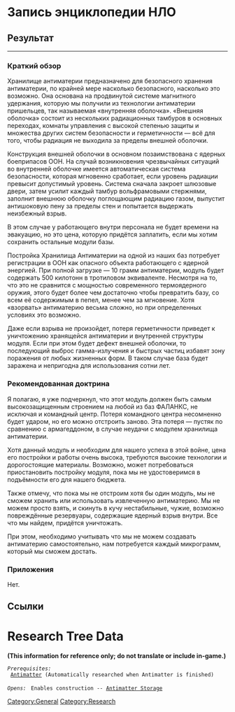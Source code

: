 # Запись энциклопедии НЛО

## Результат

------------------------------------------------------------------------

### Краткий обзор

Хранилище антиматерии предназначено для безопасного хранения
антиматерии, по крайней мере насколько безопасного, насколько это
возможно. Она основана на продвинутой системе магнитного удержания,
которую мы получили из технологии антиматерии пришельцев, так называемая
«внутренняя оболочка». «Внешняя оболочка» состоит из нескольких
радиационных тамбуров в основных переходах, комнаты управления с высокой
степенью защиты и множества других систем безопасности и герметичности —
всё для того, чтобы радиация не выходила за пределы внешней оболочки.

Конструкция внешней оболочки в основном позаимствована с ядерных
боеприпасов ООН. На случай возникновения чрезвычайных ситуаций во
внутренней оболочке имеется автоматическая система безопасности, которая
мгновенно сработает, если уровень радиации превысит допустимый уровень.
Система сначала закроет шлюзовые двери, затем усилит каждый тамбур
вольфрамовыми стержнями, заполнит внешнюю оболочку поглощающим радиацию
газом, выпустит антишоковую пену за пределы стен и попытается выдержать
неизбежный взрыв.

В этом случае у работающего внутри персонала не будет времени на
эвакуацию, но это цена, которую придётся заплатить, если мы хотим
сохранить остальные модули базы.

Постройка Хранилища Антиматерии на одной из наших баз потребует
регистрации в ООН как опасного объекта работающего с ядерной энергией.
При полной загрузке — 10 грамм антиматерии, модуль будет содержать 500
килотонн в тротиловом эквиваленте. Несмотря на то, что это не сравнится
с мощностью современного термоядерного оружия, этого будет более чем
достаточно чтобы превратить базу, со всем её содержимым в пепел, менее
чем за мгновение. Хотя «взорвать» антиматерию весьма сложно, но при
определенных условиях это возможно.

Даже если взрыва не произойдет, потеря герметичности приведет к
уничтожению хранящейся антиматерии и внутренней структуры модуля. Если
при этом будет дефект внешней оболочки, то последующий выброс
гамма-излучения и быстрых частиц избавят зону поражения от любых
жизненных форм. В таком случае база будет заражена и непригодна для
использования сотни лет.

### Рекомендованная доктрина

Я полагаю, я уже подчеркнул, что этот модуль должен быть самым
высокозащищенным строением на любой из баз ФАЛАНКС, не исключая и
командный центр. Потеря командного центра несомненно будет ударом, но
его можно отстроить заново. Эта потеря — пустяк по сравнению с
армагеддоном, в случае неудачи с модулем хранилища антиматерии.

Хотя данный модуль и необходим для нашего успеха в этой войне, цена его
постройки и работы очень высока, требуются высокие технологии и
дорогостоящие материалы. Возможно, может потребоваться приостановить
постройку модуля, пока мы не удостоверимся в подъёмности его для нашего
бюджета.

Также отмечу, что пока мы не отстроим хотя бы один модуль, мы не сможем
хранить или использовать извлеченную антиматерию. Мы не можем просто
взять, и скинуть в кучу нестабильные, чужие, возможно повреждённые
резервуары, содержащие ядерный взрыв внутри. Все что мы найдем, придётся
уничтожать.

При этом, необходимо учитывать что мы не можем создавать антиматерию
самостоятельно, нам потребуется каждый микрограмм, который мы сможем
достать.

### Приложения

Нет.

## Ссылки

# Research Tree Data

**(This information for reference only; do not translate or include
in-game.)**

*`Prerequisites:`*
` `[`Antimatter`](Research/Antimatter "wikilink")` (Automatically researched when Antimatter is finished)`

*`Opens:`*
` Enables construction -- `[`Antimatter Storage`](Base_Facilities/Antimatter_Storage "wikilink")

[Category:General](Category:General "wikilink")
[Category:Research](Category:Research "wikilink")